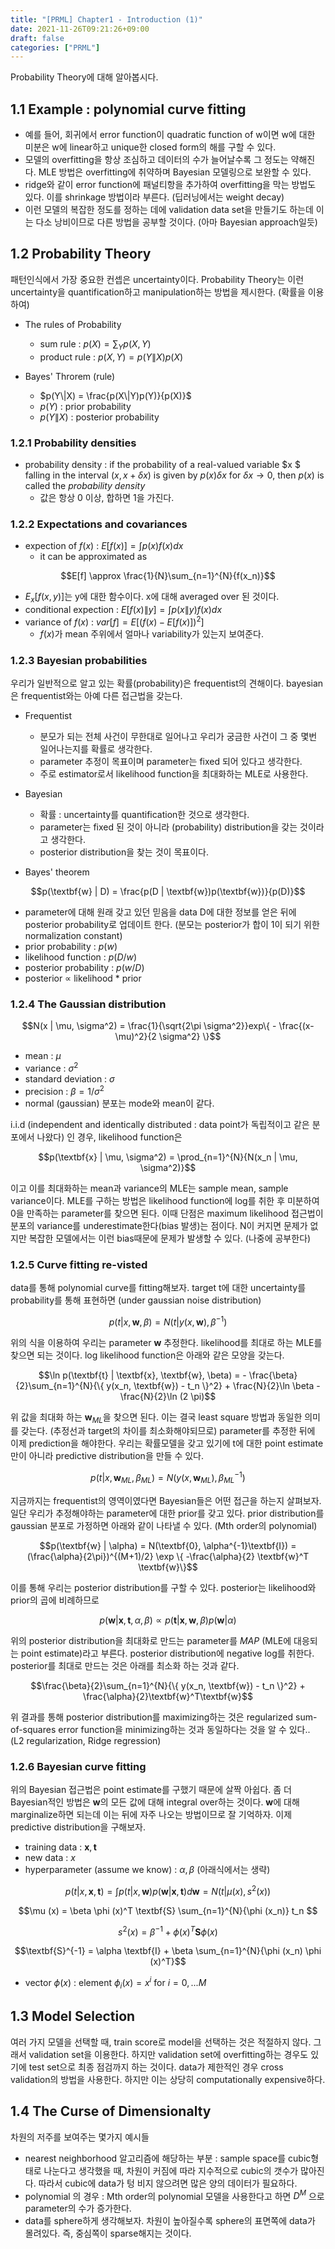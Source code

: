 ```yaml
---
title: "[PRML] Chapter1 - Introduction (1)"
date: 2021-11-26T09:21:26+09:00
draft: false
categories: ["PRML"]
---
```


Probability Theory에 대해 알아봅시다.

<!--more-->

## 1.1 Example : polynomial curve fitting
- 예를 들어, 회귀에서 error function이 quadratic function of w이면 w에 대한 미분은 w에 linear하고 unique한 closed form의 해를 구할 수 있다.  
- 모델의 overfitting을 항상 조심하고 데이터의 수가 늘어날수록 그 정도는 약해진다. MLE 방법은 overfitting에 취약하며 Bayesian 모델링으로 보완할 수 있다.
- ridge와 같이 error function에 패널티항을 추가하여 overfitting을 막는 방법도 있다. 이를 shrinkage 방법이라 부른다. (딥러닝에서는 weight decay)
- 이런 모델의 복잡한 정도를 정하는 데에 validation data set을 만들기도 하는데 이는 다소 낭비이므로 다른 방법을 공부할 것이다. (아마 Bayesian approach일듯)

## 1.2 Probability Theory
패턴인식에서 가장 중요한 컨셉은 uncertainty이다. Probability Theory는 이런 uncertainty을 quantification하고 manipulation하는 방법을 제시한다. (확률을 이용하여)

- The rules of Probability
  - sum rule : $p(X) = \sum_{Y}{p(X,Y)}$
  - product rule : $p(X,Y) = p(Y\|X)p(X)$

- Bayes' Throrem (rule)
  - $p(Y\|X) = \frac{p(X\|Y)p(Y)}{p(X)}$
  - $p(Y)$ : prior probability
  - $p(Y\|X)$ : posterior probability

### 1.2.1 Probability densities
- probability density : if the probability of a real-valued variable $x $ falling in the interval $(x, x+\delta x )$ is given by $p(x)\delta x$ for $\delta x \rightarrow 0$, then $p(x)$ is called the *probability density*
  - 값은 항상 0 이상, 합하면 1을 가진다.

### 1.2.2 Expectations and covariances
- expection of $f(x)$ : $E[f(x)] = \int{p(x)f(x)dx}$
  - it can be approximated as

$$E[f] \approx \frac{1}{N}\sum_{n=1}^{N}{f(x_n)}$$

- $E_x [f(x,y)]$는 y에 대한 함수이다. x에 대해 averaged over 된 것이다.
- conditional expection :  $E[f(x)\|y] = \int{p(x\|y)f(x)dx}$
- variance of $f(x)$ : $var[f] = E[(f(x) - E[f(x)])^2]$
  - $f(x)$가 mean 주위에서 얼마나 variability가 있는지 보여준다.

### 1.2.3 Bayesian probabilities
우리가 일반적으로 알고 있는 확률(probability)은 frequentist의 견해이다. bayesian은 frequentist와는 아예 다른 접근법을 갖는다.
- Frequentist
  - 분모가 되는 전체 사건이 무한대로 일어나고 우리가 궁금한 사건이 그 중 몇번 일어나는지를 확률로 생각한다.
  - parameter 추정이 목표이며 parameter는 fixed 되어 있다고 생각한다.
  - 주로 estimator로서 likelihood function을 최대화하는 MLE로 사용한다.
- Bayesian
  - 확률 : uncertainty를 quantification한 것으로 생각한다.  
  - parameter는 fixed 된 것이 아니라 (probability) distribution을 갖는 것이라고 생각한다.
  - posterior distribution을 찾는 것이 목표이다.

- Bayes' theorem

$$p(\textbf{w} | D) = \frac{p(D | \textbf{w})p(\textbf{w})}{p(D)}$$

  - parameter에 대해 원래 갖고 있던 믿음을 data D에 대한 정보를 얻은 뒤에 posterior probability로 업데이트 한다. (분모는 posterior가 합이 1이 되기 위한 normalization constant)
  - prior probability : $p(w)$
  - likelihood function : $p(D/w)$
  - posterior probability : $p(w/D)$
  - posterior $\propto$ likelihood * prior

### 1.2.4 The Gaussian distribution

$$N(x | \mu, \sigma^2) = \frac{1}{\sqrt{2\pi \sigma^2}}exp\{ - \frac{(x-\mu)^2}{2 \sigma^2} \}$$

- mean : $\mu$
- variance : $\sigma^2$
- standard deviation : $\sigma$
- precision : $\beta = 1/ \sigma^2$
- normal (gaussian) 분포는 mode와 mean이 같다.

i.i.d (independent and identically distributed : data point가 독립적이고 같은 분포에서 나왔다) 인 경우, likelihood function은

$$p(\textbf{x} | \mu, \sigma^2) = \prod_{n=1}^{N}{N(x_n | \mu, \sigma^2)}$$

이고 이를 최대화하는 mean과 variance의 MLE는 sample mean, sample variance이다. MLE를 구하는 방법은 likelihood function에 log를 취한 후 미분하여 0을 만족하는 parameter를 찾으면 된다. 이때 단점은 maximum likelihood 접근법이 분포의 variance를 underestimate한다(bias 발생)는 점이다. N이 커지면 문제가 없지만 복잡한 모델에서는 이런 bias때문에 문제가 발생할 수 있다. (나중에 공부한다)

### 1.2.5 Curve fitting re-visted
 data를 통해 polynomial curve를 fitting해보자. target t에 대한 uncertainty를 probability를 통해 표현하면 (under gaussian noise distribution)

 $$p(t | x, \textbf{w}, \beta) = N(t | y(x,\textbf{w}), \beta^{-1})$$

위의 식을 이용하여 우리는 parameter $\textbf{w}$ 추정한다. likelihood를 최대로 하는 MLE를 찾으면 되는 것이다. log likelihood function은 아래와 같은 모양을 갖는다.

$$\ln p(\textbf{t} | \textbf{x}, \textbf{w}, \beta) = - \frac{\beta}{2}\sum_{n=1}^{N}{\{ y(x_n, \textbf{w}) - t_n \}^2} + \frac{N}{2}\ln \beta - \frac{N}{2}\ln (2 \pi)$$

위 값을 최대화 하는 $\textbf{w}_{ML}$을 찾으면 된다. 이는 결국 least square 방법과 동일한 의미를 갖는다. (추정선과 target의 차이를 최소화해야되므로) parameter를 추정한 뒤에 이제 prediction을 해야한다. 우리는 확률모델을 갖고 있기에 t에 대한 point estimate만이 아니라 predictive distribution을 만들 수 있다.

$$p(t | x, \textbf{w} _ {ML}, \beta _ {ML}) = N(y(x,\textbf{w} _ {ML}), \beta _ {ML}^{-1})$$

지금까지는 frequentist의 영역이였다면  Bayesian들은 어떤 접근을 하는지 살펴보자. 일단 우리가 추정해야하는 parameter에 대한 prior를 갖고 있다. prior distribution를 gaussian 분포로 가정하면 아래와 같이 나타낼 수 있다. (Mth order의 polynomial)

$$p(\textbf{w} | \alpha) = N(\textbf{0}, \alpha^{-1}\textbf{I})  = (\frac{\alpha}{2\pi})^{(M+1)/2} \exp \{ -\frac{\alpha}{2} \textbf{w}^T \textbf{w}\}$$

이를 통해 우리는 posterior distribution를 구할 수 있다. posterior는 likelihood와 prior의 곱에 비례하므로

$$p(\textbf{w} | \textbf{x}, \textbf{t}, \alpha, \beta) \propto p(\textbf{t} | \textbf{x}, \textbf{w}, \beta)p(\textbf{w} | \alpha)$$

위의 posterior distribution을 최대화로 만드는 parameter를 *MAP* (MLE에 대응되는 point estimate)라고 부른다. posterior distribution에 negative log를 취한다. posterior를 최대로 만드는 것은 아래를 최소화 하는 것과 같다.

$$\frac{\beta}{2}\sum_{n=1}^{N}{\{ y(x_n, \textbf{w}) - t_n \}^2} + \frac{\alpha}{2}\textbf{w}^T\textbf{w}$$

위 결과를 통해 posterior distribution를 maximizing하는 것은 regularized sum-of-squares error function을 minimizing하는 것과 동일하다는 것을 알 수 있다.. (L2 regularization, Ridge regression)

### 1.2.6 Bayesian curve fitting
위의 Bayesian 접근법은 point estimate를 구했기 때문에 살짝 아쉽다. 좀 더 Bayesian적인 방법은 $\textbf{w}$의 모든 값에 대해 integral over하는 것이다. $\textbf{w}$에 대해 marginalize하면 되는데 이는 뒤에 자주 나오는 방법이므로 잘 기억하자. 이제 predictive distribution을 구해보자.
- training data : $\textbf{x},\textbf{t}$
- new data : $x$
- hyperparameter (assume we know) : $\alpha, \beta$ (아래식에서는 생략)

$$p(t | x, \textbf{x}, \textbf{t}) = \int p(t | x, \textbf{w})p(\textbf{w} | \textbf{x}, \textbf{t}) d\textbf{w} = N(t| \mu(x), s^2(x))$$

$$\mu (x) = \beta \phi (x)^T \textbf{S} \sum_{n=1}^{N}{\phi (x_n)} t_n $$

$$s^2 (x) = \beta^{-1} + \phi (x)^T \textbf{S} \phi (x)$$

$$\textbf{S}^{-1} = \alpha \textbf{I} + \beta \sum_{n=1}^{N}{\phi (x_n) \phi (x)^T}$$

- vector $\phi (x)$ : element $\phi_i (x) = x^i$ for $i = 0, ... M$

## 1.3 Model Selection
여러 가지 모델을 선택할 때, train score로 model을 선택하는 것은 적절하지 않다. 그래서 validation set을 이용한다. 하지만 validation set에 overfitting하는 경우도 있기에 test set으로 최종 점검까지 하는 것이다. data가 제한적인 경우 cross validation의 방법을 사용한다. 하지만 이는 상당히 computationally expensive하다.

## 1.4 The Curse of Dimensionalty
차원의 저주를 보여주는 몇가지 예시들
- nearest neighborhood 알고리즘에 해당하는 부분 : sample space를 cubic형태로 나눈다고 생각했을 때, 차원이 커짐에 따라 지수적으로 cubic의 갯수가 많아진다. 따라서 cubic에 data가 텅 비지 않으려면 많은 양의 데이터가 필요하다.
- polynomial 의 경우 : Mth order의 polynomial 모델을 사용한다고 하면 $D^M$ 으로 parameter의 수가 증가한다.
- data를 sphere하게 생각해보자. 차원이 높아질수록 sphere의 표면쪽에 data가 몰려있다. 즉, 중심쪽이 sparse해지는 것이다.
